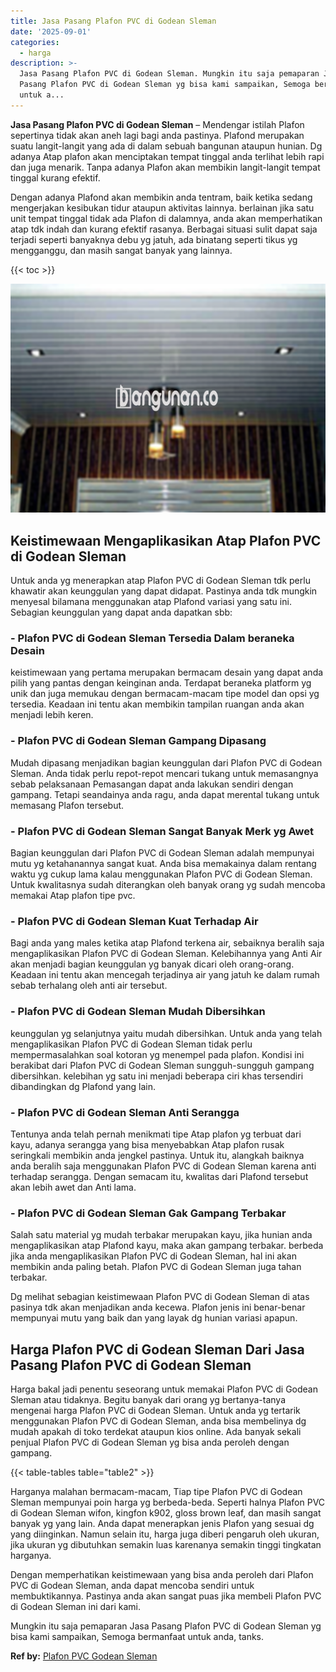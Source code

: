 ```yaml
---
title: Jasa Pasang Plafon PVC di Godean Sleman
date: '2025-09-01'
categories:
  - harga
description: >-
  Jasa Pasang Plafon PVC di Godean Sleman. Mungkin itu saja pemaparan Jasa
  Pasang Plafon PVC di Godean Sleman yg bisa kami sampaikan, Semoga bermanfaat
  untuk a...
---
```


**Jasa Pasang Plafon PVC di Godean Sleman** – Mendengar istilah Plafon sepertinya tidak akan aneh lagi bagi anda pastinya. Plafond merupakan suatu langit-langit yang ada di dalam sebuah bangunan ataupun hunian. Dg adanya Atap plafon akan menciptakan tempat tinggal anda terlihat lebih rapi dan juga menarik. Tanpa adanya Plafon akan membikin langit-langit tempat tinggal kurang efektif.

Dengan adanya Plafond akan membikin anda tentram, baik ketika sedang mengerjakan kesibukan tidur ataupun aktivitas lainnya. berlainan jika satu unit tempat tinggal tidak ada Plafon di dalamnya, anda akan memperhatikan atap tdk indah dan kurang efektif rasanya. Berbagai situasi sulit dapat saja terjadi seperti banyaknya debu yg jatuh, ada binatang seperti tikus yg mengganggu, dan masih sangat banyak yang lainnya.

{{< toc >}}

![Jasa Pasang Plafon PVC di Godean Sleman](/images/flafond-pvc-murah15.png)

## Keistimewaan Mengaplikasikan Atap Plafon PVC di Godean Sleman

Untuk anda yg menerapkan atap Plafon PVC di Godean Sleman tdk perlu khawatir akan keunggulan yang dapat didapat. Pastinya anda tdk mungkin menyesal bilamana menggunakan atap Plafond variasi yang satu ini. Sebagian keunggulan yang dapat anda dapatkan sbb:

### \- Plafon PVC di Godean Sleman Tersedia Dalam beraneka Desain

keistimewaan yang pertama merupakan bermacam desain yang dapat anda pilih yang pantas dengan keinginan anda. Terdapat beraneka platform yg unik dan juga memukau dengan bermacam-macam tipe model dan opsi yg tersedia. Keadaan ini tentu akan membikin tampilan ruangan anda akan menjadi lebih keren.

### \- Plafon PVC di Godean Sleman Gampang Dipasang

Mudah dipasang menjadikan bagian keunggulan dari Plafon PVC di Godean Sleman. Anda tidak perlu repot-repot mencari tukang untuk memasangnya sebab pelaksanaan Pemasangan dapat anda lakukan sendiri dengan gampang. Tetapi seandainya anda ragu, anda dapat merental tukang untuk memasang Plafon tersebut.

### \- Plafon PVC di Godean Sleman Sangat Banyak Merk yg Awet

Bagian keunggulan dari Plafon PVC di Godean Sleman adalah mempunyai mutu yg ketahanannya sangat kuat. Anda bisa memakainya dalam rentang waktu yg cukup lama kalau menggunakan Plafon PVC di Godean Sleman. Untuk kwalitasnya sudah diterangkan oleh banyak orang yg sudah mencoba memakai Atap plafon tipe pvc.

### \- Plafon PVC di Godean Sleman Kuat Terhadap Air

Bagi anda yang males ketika atap Plafond terkena air, sebaiknya beralih saja mengaplikasikan Plafon PVC di Godean Sleman. Kelebihannya yang Anti Air akan menjadi bagian keunggulan yg banyak dicari oleh orang-orang. Keadaan ini tentu akan mencegah terjadinya air yang jatuh ke dalam rumah sebab terhalang oleh anti air tersebut.

### \- Plafon PVC di Godean Sleman Mudah Dibersihkan

keunggulan yg selanjutnya yaitu mudah dibersihkan. Untuk anda yang telah mengaplikasikan Plafon PVC di Godean Sleman tidak perlu mempermasalahkan soal kotoran yg menempel pada plafon. Kondisi ini berakibat dari Plafon PVC di Godean Sleman sungguh-sungguh gampang dibersihkan. kelebihan yg satu ini menjadi beberapa ciri khas tersendiri dibandingkan dg Plafond yang lain.

### \- Plafon PVC di Godean Sleman Anti Serangga

Tentunya anda telah pernah menikmati tipe Atap plafon yg terbuat dari kayu, adanya serangga yang bisa menyebabkan Atap plafon rusak seringkali membikin anda jengkel pastinya. Untuk itu, alangkah baiknya anda beralih saja menggunakan Plafon PVC di Godean Sleman karena anti terhadap serangga. Dengan semacam itu, kwalitas dari Plafond tersebut akan lebih awet dan Anti lama.

### \- Plafon PVC di Godean Sleman Gak Gampang Terbakar

Salah satu material yg mudah terbakar merupakan kayu, jika hunian anda mengaplikasikan atap Plafond kayu, maka akan gampang terbakar. berbeda jika anda mengaplikasikan Plafon PVC di Godean Sleman, hal ini akan membikin anda paling betah. Plafon PVC di Godean Sleman juga tahan terbakar.

Dg melihat sebagian keistimewaan Plafon PVC di Godean Sleman di atas pasinya tdk akan menjadikan anda kecewa. Plafon jenis ini benar-benar mempunyai mutu yang baik dan yang layak dg hunian variasi apapun.

## Harga Plafon PVC di Godean Sleman Dari Jasa Pasang Plafon PVC di Godean Sleman

Harga bakal jadi penentu seseorang untuk memakai Plafon PVC di Godean Sleman atau tidaknya. Begitu banyak dari orang yg bertanya-tanya mengenai harga Plafon PVC di Godean Sleman. Untuk anda yg tertarik menggunakan Plafon PVC di Godean Sleman, anda bisa membelinya dg mudah apakah di toko terdekat ataupun kios online. Ada banyak sekali penjual Plafon PVC di Godean Sleman yg bisa anda peroleh dengan gampang.

{{< table-tables table="table2" >}}

Harganya malahan bermacam-macam, Tiap tipe Plafon PVC di Godean Sleman mempunyai poin harga yg berbeda-beda. Seperti halnya Plafon PVC di Godean Sleman wifon, kingfon k902, gloss brown leaf, dan masih sangat banyak yg yang lain. Anda dapat menerapkan jenis Plafon yang sesuai dg yang diinginkan. Namun selain itu, harga juga diberi pengaruh oleh ukuran, jika ukuran yg dibutuhkan semakin luas karenanya semakin tinggi tingkatan harganya.

Dengan memperhatikan keistimewaan yang bisa anda peroleh dari Plafon PVC di Godean Sleman, anda dapat mencoba sendiri untuk membuktikannya. Pastinya anda akan sangat puas jika membeli Plafon PVC di Godean Sleman ini dari kami.

Mungkin itu saja pemaparan Jasa Pasang Plafon PVC di Godean Sleman yg bisa kami sampaikan, Semoga bermanfaat untuk anda, tanks.

**Ref by:** [Plafon PVC Godean Sleman](https://id.wikipedia.org/wiki/Plafon)
